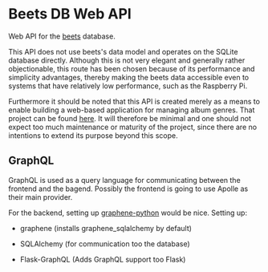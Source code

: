 # Beets DB Web API

Web API for the [beets](http://beets.io) database.

This API does not use beets's data model and operates on the SQLite database directly. Although this is not very elegant and generally rather objectionable, this route has been chosen because of its performance and simplicity advantages, thereby making the beets data accessible even to systems that have relatively low performance, such as the Raspberry Pi.

Furthermore it should be noted that this API is created merely as a means to enable building a web-based application for managing album genres. That project can be found [here](https://github.com/bartkl/beets-genremanager). It will therefore be minimal and one should not expect too much maintenance or maturity of the project, since there are no intentions to extend its purpose beyond this scope.


## GraphQL
GraphQL is used as a query language for communicating between the frontend and
the bagend. Possibly the frontend is going to use Apolle as their main
provider.

For the backend, setting up [graphene-python](https://docs.graphene-python.org/en/latest/quickstart/) would be nice.
Setting up:

- graphene (installs graphene_sqlalchemy by default)

- SQLAlchemy (for communication too the database)

- Flask-GraphQL (Adds GraphQL support too Flask)


